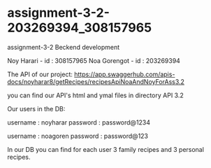 # assignment-3-2-203269394_308157965


assignment-3-2 Beckend development



Noy Harari - id : 308157965
Noa Gorengot - id : 203269394



The API of our project:
https://app.swaggerhub.com/apis-docs/noyharar8/getRecipes/recipesApiNoaAndNoyForAss3.2

you can find our API's html and ymal files in directory API 3.2

Our users in the DB:


username : noyharar
password : password@1234

username : noagoren
password : password@123

In our DB you can find for each user 3 family recipes and 3 personal recipes.
